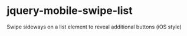 jquery-mobile-swipe-list
========================

Swipe sideways on a list element to reveal additional buttons (iOS style)
